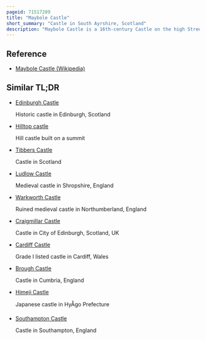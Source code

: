 ```yaml
---
pageid: 71517209
title: "Maybole Castle"
short_summary: "Castle in South Ayrshire, Scotland"
description: "Maybole Castle is a 16th-century Castle on the high Street in maybole south Ayrshire Scotland. Built originally for the Earls of Cassillis it is an l-shaped Construction with victorian two-storey Extensions. It is associated with a Legend of John Faa, in which an Earl killed Faa and imprisoned his Wife, the Countess of Cassilis, in the Castle."
---
```


## Reference

- [Maybole Castle (Wikipedia)](https://en.wikipedia.org/?curid=71517209)

## Similar TL;DR

- [Edinburgh Castle](/tldr/en/edinburgh-castle)

  Historic castle in Edinburgh, Scotland

- [Hilltop castle](/tldr/en/hilltop-castle)

  Hill castle built on a summit

- [Tibbers Castle](/tldr/en/tibbers-castle)

  Castle in Scotland

- [Ludlow Castle](/tldr/en/ludlow-castle)

  Medieval castle in Shropshire, England

- [Warkworth Castle](/tldr/en/warkworth-castle)

  Ruined medieval castle in Northumberland, England

- [Craigmillar Castle](/tldr/en/craigmillar-castle)

  Castle in City of Edinburgh, Scotland, UK

- [Cardiff Castle](/tldr/en/cardiff-castle)

  Grade I listed castle in Cardiff, Wales

- [Brough Castle](/tldr/en/brough-castle)

  Castle in Cumbria, England

- [Himeji Castle](/tldr/en/himeji-castle)

  Japanese castle in HyÅgo Prefecture

- [Southampton Castle](/tldr/en/southampton-castle)

  Castle in Southampton, England
